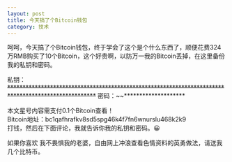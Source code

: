 ```yaml
---
layout: post
title: 今天搞了个Bitcoin钱包
category: 技术
---
```

呵呵，今天搞了个Bitcoin钱包，终于学会了这个是个什么东西了，顺便花费324万RMB购买了10个Bitcoin，这个好贵啊，以防万一我的Bitcoin丢掉，在这里备份我的私钥和密码。

私钥：~~****************************************************************************************************~~
密码：~~********************

本文星号内容需支付0.1个Bitcoin查看！  
Bitcoin地址：bc1qafhrafkv8sd5spg46k4f7fn6wnurslu468k2k9  
打钱，然后在下面评论，我就告诉你我的私钥和密码。😀

如果你喜欢 我不畏惧我的老婆，自由网上冲浪查看色情资料的英勇做法，请送我几个比特币。
